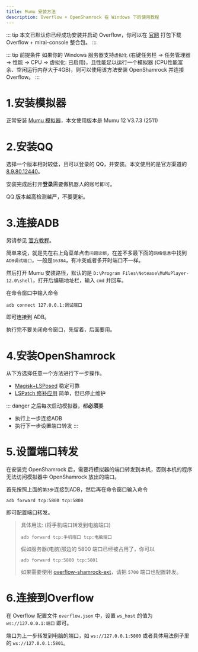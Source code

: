 ```yaml
---
title: Mumu 安装方法
description: Overflow + OpenShamrock 在 Windows 下的使用教程
---
```


::: tip
本文已默认你已经成功安装并启动 Overflow，你可以在 [官网](https://mirai.mrxiaom.top) 打包下载 Overflow + mirai-console 整合包。
:::

::: tip 前提条件
如果你的 Windows 服务器支持`虚拟化` (右键任务栏 -> 任务管理器 -> 性能 -> CPU -> 虚拟化: 已启用)，且性能足以运行一个模拟器 (CPU性能富余、空闲运行内存大于4GB)，则可以使用该方法安装 OpenShamrock 并连接 Overflow。
:::

# 1.安装模拟器

正常安装 [Mumu 模拟器](https://mumu.163.com/update/)，本文使用版本是 Mumu 12 V3.7.3 (2511)

# 2.安装QQ

选择一个版本相对较低，且可以登录的 QQ，并安装。本文使用的是官方渠道的 [8.9.80.12440](https://downv6.qq.com/qqweb/QQ_1/android_apk/Android_8.9.80_64.apk)。

安装完成后打开**登录**需要做机器人的账号即可。

QQ 版本越高检测越严，不要更新。

# 3.连接ADB

另请参见 [官方教程](https://mumu.163.com/help/20230214/35047_1073151.html)。

简单来说，就是先在右上角菜单点击`问题诊断`，在差不多最下面的`网络信息`中找到`ADB调试端口`，一般是`16384`，有冲突或者多开时端口不一样。

然后打开 Mumu 安装路径，默认的是 `D:\Program Files\Netease\MuMuPlayer-12.0\shell`，打开后编辑地址栏，输入 `cmd` 并回车。

在命令窗口中输入命令 
```shell
adb connect 127.0.0.1:调试端口
```
即可连接到 ADB。

执行完不要关闭命令窗口，先留着，后面要用。

# 4.安装OpenShamrock

从下方选择任意一个方法进行下一步操作。

+ [Magisk+LSPosed](mumu-magisk-lsposed.md) 稳定可靠
+ [LSPatch 修补应用](mumu-lspatch.md) 简单，但已停止维护

::: danger
之后每次启动模拟器，都**必须**要
+ 执行上一步连接ADB
+ 执行下一步设置端口转发
:::

# 5.设置端口转发

在安装完 OpenShamrock 后，需要将模拟器的端口转发到本机，否则本机的程序无法访问模拟器中 OpenShamrock 放出的端口。

首先按照上面的`第3步`连接到ADB，然后再在命令窗口输入命令
```shell
adb forward tcp:5800 tcp:5800
```
即可配置端口转发。

> 具体用法: (将手机端口转发到电脑端口)
> ```shell
> adb forward tcp:手机端口 tcp:电脑端口
> ```
> 假如服务器(电脑)那边的 5800 端口已经被占用了，你可以
> ```shell
> adb forward tcp:5800 tcp:5801
> ```
>
> 如果需要使用 [overflow-shamrock-ext](https://github.com/project-tRNA/overflow-shamrock-ext)，请把 `5700` 端口也配置转发。

# 6.连接到Overflow

在 Overflow 配置文件 `overflow.json` 中，设置 `ws_host` 的值为 `ws://127.0.0.1:端口` 即可。

端口为上一步转发到电脑的端口，如 `ws://127.0.0.1:5800` 或者具体用法例子里的 `ws://127.0.0.1:5801`。
